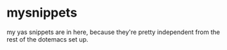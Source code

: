 mysnippets
==========

my yas snippets are in here, because they're pretty independent from the rest of the dotemacs set up.
